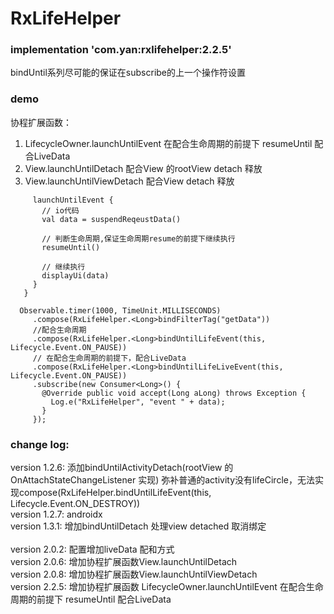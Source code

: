 # RxLifeHelper

### implementation 'com.yan:rxlifehelper:2.2.5'
bindUntil系列尽可能的保证在subscribe的上一个操作符设置

### demo
协程扩展函数：
1. LifecycleOwner.launchUntilEvent 在配合生命周期的前提下 resumeUntil 配合LiveData
2. View.launchUntilDetach 配合View 的rootView detach 释放
3. View.launchUntilViewDetach 配合View detach 释放

```
     launchUntilEvent {
       // io代码
       val data = suspendReqeustData()
       
       // 判断生命周期,保证生命周期resume的前提下继续执行
       resumeUntil()
       
       // 继续执行
       displayUi(data)
     }
   }
    
  Observable.timer(1000, TimeUnit.MILLISECONDS)
     .compose(RxLifeHelper.<Long>bindFilterTag("getData"))
     //配合生命周期
     .compose(RxLifeHelper.<Long>bindUntilLifeEvent(this, Lifecycle.Event.ON_PAUSE))
     // 在配合生命周期的前提下，配合LiveData
     .compose(RxLifeHelper.<Long>bindUntilLifeLiveEvent(this, Lifecycle.Event.ON_PAUSE))
     .subscribe(new Consumer<Long>() {
       @Override public void accept(Long aLong) throws Exception {
         Log.e("RxLifeHelper", "event " + data);
       }
     });
```
### change log: 
version 1.2.6: 添加bindUntilActivityDetach(rootView 的 OnAttachStateChangeListener 实现) 弥补普通的activity没有lifeCircle，无法实现compose(RxLifeHelper.<Long>bindUntilLifeEvent(this, Lifecycle.Event.ON_DESTROY))
<br/> version 1.2.7: androidx
<br/> version 1.3.1: 增加bindUntilDetach 处理view detached 取消绑定
<br/> 
<br/> version 2.0.2: 配置增加liveData 配和方式
<br/> version 2.0.6: 增加协程扩展函数View.launchUntilDetach
<br/> version 2.0.8: 增加协程扩展函数View.launchUntilViewDetach
<br/> version 2.2.5: 增加协程扩展函数 LifecycleOwner.launchUntilEvent 在配合生命周期的前提下 resumeUntil 配合LiveData